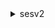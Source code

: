 <details><summary>sesv2</summary><blockquote>

- **<details><summary>create-configuration-set</summary><blockquote>**

  * --configuration-set-name
  * --tracking-options
  * --delivery-options
  * --reputation-options
  * --sending-options
  * --tags
  * --suppression-options
  * --cli-input-json
  * --cli-input-yaml
  * --generate-cli-skeleton


- **<details><summary>create-configuration-set-event-destination</summary><blockquote>**

  * --configuration-set-name
  * --event-destination-name
  * --event-destination
  * --cli-input-json
  * --cli-input-yaml
  * --generate-cli-skeleton


- **<details><summary>create-contact</summary><blockquote>**

  * --contact-list-name
  * --email-address
  * --topic-preferences
  * --unsubscribe-all
  * --no-unsubscribe-all
  * --attributes-data
  * --cli-input-json
  * --cli-input-yaml
  * --generate-cli-skeleton


- **<details><summary>create-contact-list</summary><blockquote>**

  * --contact-list-name
  * --topics
  * --description
  * --tags
  * --cli-input-json
  * --cli-input-yaml
  * --generate-cli-skeleton


- **<details><summary>create-custom-verification-email-template</summary><blockquote>**

  * --template-name
  * --from-email-address
  * --template-subject
  * --template-content
  * --success-redirection-url
  * --failure-redirection-url
  * --cli-input-json
  * --cli-input-yaml
  * --generate-cli-skeleton


- **<details><summary>create-dedicated-ip-pool</summary><blockquote>**

  * --pool-name
  * --tags
  * --cli-input-json
  * --cli-input-yaml
  * --generate-cli-skeleton


- **<details><summary>create-deliverability-test-report</summary><blockquote>**

  * --report-name
  * --from-email-address
  * --content
  * --tags
  * --cli-input-json
  * --cli-input-yaml
  * --generate-cli-skeleton


- **<details><summary>create-email-identity</summary><blockquote>**

  * --email-identity
  * --tags
  * --dkim-signing-attributes
  * --configuration-set-name
  * --cli-input-json
  * --cli-input-yaml
  * --generate-cli-skeleton


- **<details><summary>create-email-identity-policy</summary><blockquote>**

  * --email-identity
  * --policy-name
  * --policy
  * --cli-input-json
  * --cli-input-yaml
  * --generate-cli-skeleton


- **<details><summary>create-email-template</summary><blockquote>**

  * --template-name
  * --template-content
  * --cli-input-json
  * --cli-input-yaml
  * --generate-cli-skeleton


- **<details><summary>create-import-job</summary><blockquote>**

  * --import-destination
  * --import-data-source
  * --cli-input-json
  * --cli-input-yaml
  * --generate-cli-skeleton


- **<details><summary>delete-configuration-set</summary><blockquote>**

  * --configuration-set-name
  * --cli-input-json
  * --cli-input-yaml
  * --generate-cli-skeleton


- **<details><summary>delete-configuration-set-event-destination</summary><blockquote>**

  * --configuration-set-name
  * --event-destination-name
  * --cli-input-json
  * --cli-input-yaml
  * --generate-cli-skeleton


- **<details><summary>delete-contact</summary><blockquote>**

  * --contact-list-name
  * --email-address
  * --cli-input-json
  * --cli-input-yaml
  * --generate-cli-skeleton


- **<details><summary>delete-contact-list</summary><blockquote>**

  * --contact-list-name
  * --cli-input-json
  * --cli-input-yaml
  * --generate-cli-skeleton


- **<details><summary>delete-custom-verification-email-template</summary><blockquote>**

  * --template-name
  * --cli-input-json
  * --cli-input-yaml
  * --generate-cli-skeleton


- **<details><summary>delete-dedicated-ip-pool</summary><blockquote>**

  * --pool-name
  * --cli-input-json
  * --cli-input-yaml
  * --generate-cli-skeleton


- **<details><summary>delete-email-identity</summary><blockquote>**

  * --email-identity
  * --cli-input-json
  * --cli-input-yaml
  * --generate-cli-skeleton


- **<details><summary>delete-email-identity-policy</summary><blockquote>**

  * --email-identity
  * --policy-name
  * --cli-input-json
  * --cli-input-yaml
  * --generate-cli-skeleton


- **<details><summary>delete-email-template</summary><blockquote>**

  * --template-name
  * --cli-input-json
  * --cli-input-yaml
  * --generate-cli-skeleton


- **<details><summary>delete-suppressed-destination</summary><blockquote>**

  * --email-address
  * --cli-input-json
  * --cli-input-yaml
  * --generate-cli-skeleton


- **<details><summary>get-account</summary><blockquote>**

  * --cli-input-json
  * --cli-input-yaml
  * --generate-cli-skeleton


- **<details><summary>get-blacklist-reports</summary><blockquote>**

  * --blacklist-item-names
  * --cli-input-json
  * --cli-input-yaml
  * --generate-cli-skeleton


- **<details><summary>get-configuration-set</summary><blockquote>**

  * --configuration-set-name
  * --cli-input-json
  * --cli-input-yaml
  * --generate-cli-skeleton


- **<details><summary>get-configuration-set-event-destinations</summary><blockquote>**

  * --configuration-set-name
  * --cli-input-json
  * --cli-input-yaml
  * --generate-cli-skeleton


- **<details><summary>get-contact</summary><blockquote>**

  * --contact-list-name
  * --email-address
  * --cli-input-json
  * --cli-input-yaml
  * --generate-cli-skeleton


- **<details><summary>get-contact-list</summary><blockquote>**

  * --contact-list-name
  * --cli-input-json
  * --cli-input-yaml
  * --generate-cli-skeleton


- **<details><summary>get-custom-verification-email-template</summary><blockquote>**

  * --template-name
  * --cli-input-json
  * --cli-input-yaml
  * --generate-cli-skeleton


- **<details><summary>get-dedicated-ip</summary><blockquote>**

  * --ip
  * --cli-input-json
  * --cli-input-yaml
  * --generate-cli-skeleton


- **<details><summary>get-dedicated-ips</summary><blockquote>**

  * --pool-name
  * --next-token
  * --page-size
  * --cli-input-json
  * --cli-input-yaml
  * --generate-cli-skeleton


- **<details><summary>get-deliverability-dashboard-options</summary><blockquote>**

  * --cli-input-json
  * --cli-input-yaml
  * --generate-cli-skeleton


- **<details><summary>get-deliverability-test-report</summary><blockquote>**

  * --report-id
  * --cli-input-json
  * --cli-input-yaml
  * --generate-cli-skeleton


- **<details><summary>get-domain-deliverability-campaign</summary><blockquote>**

  * --campaign-id
  * --cli-input-json
  * --cli-input-yaml
  * --generate-cli-skeleton


- **<details><summary>get-domain-statistics-report</summary><blockquote>**

  * --domain
  * --start-date
  * --end-date
  * --cli-input-json
  * --cli-input-yaml
  * --generate-cli-skeleton


- **<details><summary>get-email-identity</summary><blockquote>**

  * --email-identity
  * --cli-input-json
  * --cli-input-yaml
  * --generate-cli-skeleton


- **<details><summary>get-email-identity-policies</summary><blockquote>**

  * --email-identity
  * --cli-input-json
  * --cli-input-yaml
  * --generate-cli-skeleton


- **<details><summary>get-email-template</summary><blockquote>**

  * --template-name
  * --cli-input-json
  * --cli-input-yaml
  * --generate-cli-skeleton


- **<details><summary>get-import-job</summary><blockquote>**

  * --job-id
  * --cli-input-json
  * --cli-input-yaml
  * --generate-cli-skeleton


- **<details><summary>get-suppressed-destination</summary><blockquote>**

  * --email-address
  * --cli-input-json
  * --cli-input-yaml
  * --generate-cli-skeleton


- **<details><summary>help</summary><blockquote>**

  * 


- **<details><summary>list-configuration-sets</summary><blockquote>**

  * --next-token
  * --page-size
  * --cli-input-json
  * --cli-input-yaml
  * --generate-cli-skeleton


- **<details><summary>list-contact-lists</summary><blockquote>**

  * --page-size
  * --next-token
  * --cli-input-json
  * --cli-input-yaml
  * --generate-cli-skeleton


- **<details><summary>list-contacts</summary><blockquote>**

  * --contact-list-name
  * --filter
  * --page-size
  * --next-token
  * --cli-input-json
  * --cli-input-yaml
  * --generate-cli-skeleton


- **<details><summary>list-custom-verification-email-templates</summary><blockquote>**

  * --next-token
  * --page-size
  * --cli-input-json
  * --cli-input-yaml
  * --generate-cli-skeleton


- **<details><summary>list-dedicated-ip-pools</summary><blockquote>**

  * --next-token
  * --page-size
  * --cli-input-json
  * --cli-input-yaml
  * --generate-cli-skeleton


- **<details><summary>list-deliverability-test-reports</summary><blockquote>**

  * --next-token
  * --page-size
  * --cli-input-json
  * --cli-input-yaml
  * --generate-cli-skeleton


- **<details><summary>list-domain-deliverability-campaigns</summary><blockquote>**

  * --start-date
  * --end-date
  * --subscribed-domain
  * --next-token
  * --page-size
  * --cli-input-json
  * --cli-input-yaml
  * --generate-cli-skeleton


- **<details><summary>list-email-identities</summary><blockquote>**

  * --next-token
  * --page-size
  * --cli-input-json
  * --cli-input-yaml
  * --generate-cli-skeleton


- **<details><summary>list-email-templates</summary><blockquote>**

  * --next-token
  * --page-size
  * --cli-input-json
  * --cli-input-yaml
  * --generate-cli-skeleton


- **<details><summary>list-import-jobs</summary><blockquote>**

  * --import-destination-type
  * --next-token
  * --page-size
  * --cli-input-json
  * --cli-input-yaml
  * --generate-cli-skeleton


- **<details><summary>list-suppressed-destinations</summary><blockquote>**

  * --reasons
  * --start-date
  * --end-date
  * --next-token
  * --page-size
  * --cli-input-json
  * --cli-input-yaml
  * --generate-cli-skeleton


- **<details><summary>list-tags-for-resource</summary><blockquote>**

  * --resource-arn
  * --cli-input-json
  * --cli-input-yaml
  * --generate-cli-skeleton


- **<details><summary>put-account-dedicated-ip-warmup-attributes</summary><blockquote>**

  * --auto-warmup-enabled
  * --no-auto-warmup-enabled
  * --cli-input-json
  * --cli-input-yaml
  * --generate-cli-skeleton


- **<details><summary>put-account-details</summary><blockquote>**

  * --mail-type
  * --website-url
  * --contact-language
  * --use-case-description
  * --additional-contact-email-addresses
  * --production-access-enabled
  * --no-production-access-enabled
  * --cli-input-json
  * --cli-input-yaml
  * --generate-cli-skeleton


- **<details><summary>put-account-sending-attributes</summary><blockquote>**

  * --sending-enabled
  * --no-sending-enabled
  * --cli-input-json
  * --cli-input-yaml
  * --generate-cli-skeleton


- **<details><summary>put-account-suppression-attributes</summary><blockquote>**

  * --suppressed-reasons
  * --cli-input-json
  * --cli-input-yaml
  * --generate-cli-skeleton


- **<details><summary>put-configuration-set-delivery-options</summary><blockquote>**

  * --configuration-set-name
  * --tls-policy
  * --sending-pool-name
  * --cli-input-json
  * --cli-input-yaml
  * --generate-cli-skeleton


- **<details><summary>put-configuration-set-reputation-options</summary><blockquote>**

  * --configuration-set-name
  * --reputation-metrics-enabled
  * --no-reputation-metrics-enabled
  * --cli-input-json
  * --cli-input-yaml
  * --generate-cli-skeleton


- **<details><summary>put-configuration-set-sending-options</summary><blockquote>**

  * --configuration-set-name
  * --sending-enabled
  * --no-sending-enabled
  * --cli-input-json
  * --cli-input-yaml
  * --generate-cli-skeleton


- **<details><summary>put-configuration-set-suppression-options</summary><blockquote>**

  * --configuration-set-name
  * --suppressed-reasons
  * --cli-input-json
  * --cli-input-yaml
  * --generate-cli-skeleton


- **<details><summary>put-configuration-set-tracking-options</summary><blockquote>**

  * --configuration-set-name
  * --custom-redirect-domain
  * --cli-input-json
  * --cli-input-yaml
  * --generate-cli-skeleton


- **<details><summary>put-dedicated-ip-in-pool</summary><blockquote>**

  * --ip
  * --destination-pool-name
  * --cli-input-json
  * --cli-input-yaml
  * --generate-cli-skeleton


- **<details><summary>put-dedicated-ip-warmup-attributes</summary><blockquote>**

  * --ip
  * --warmup-percentage
  * --cli-input-json
  * --cli-input-yaml
  * --generate-cli-skeleton


- **<details><summary>put-deliverability-dashboard-option</summary><blockquote>**

  * --dashboard-enabled
  * --no-dashboard-enabled
  * --subscribed-domains
  * --cli-input-json
  * --cli-input-yaml
  * --generate-cli-skeleton


- **<details><summary>put-email-identity-configuration-set-attributes</summary><blockquote>**

  * --email-identity
  * --configuration-set-name
  * --cli-input-json
  * --cli-input-yaml
  * --generate-cli-skeleton


- **<details><summary>put-email-identity-dkim-attributes</summary><blockquote>**

  * --email-identity
  * --signing-enabled
  * --no-signing-enabled
  * --cli-input-json
  * --cli-input-yaml
  * --generate-cli-skeleton


- **<details><summary>put-email-identity-dkim-signing-attributes</summary><blockquote>**

  * --email-identity
  * --signing-attributes-origin
  * --signing-attributes
  * --cli-input-json
  * --cli-input-yaml
  * --generate-cli-skeleton


- **<details><summary>put-email-identity-feedback-attributes</summary><blockquote>**

  * --email-identity
  * --email-forwarding-enabled
  * --no-email-forwarding-enabled
  * --cli-input-json
  * --cli-input-yaml
  * --generate-cli-skeleton


- **<details><summary>put-email-identity-mail-from-attributes</summary><blockquote>**

  * --email-identity
  * --mail-from-domain
  * --behavior-on-mx-failure
  * --cli-input-json
  * --cli-input-yaml
  * --generate-cli-skeleton


- **<details><summary>put-suppressed-destination</summary><blockquote>**

  * --email-address
  * --reason
  * --cli-input-json
  * --cli-input-yaml
  * --generate-cli-skeleton


- **<details><summary>send-bulk-email</summary><blockquote>**

  * --from-email-address
  * --from-email-address-identity-arn
  * --reply-to-addresses
  * --feedback-forwarding-email-address
  * --feedback-forwarding-email-address-identity-arn
  * --default-email-tags
  * --default-content
  * --bulk-email-entries
  * --configuration-set-name
  * --cli-input-json
  * --cli-input-yaml
  * --generate-cli-skeleton


- **<details><summary>send-custom-verification-email</summary><blockquote>**

  * --email-address
  * --template-name
  * --configuration-set-name
  * --cli-input-json
  * --cli-input-yaml
  * --generate-cli-skeleton


- **<details><summary>send-email</summary><blockquote>**

  * --from-email-address
  * --from-email-address-identity-arn
  * --destination
  * --reply-to-addresses
  * --feedback-forwarding-email-address
  * --feedback-forwarding-email-address-identity-arn
  * --content
  * --email-tags
  * --configuration-set-name
  * --list-management-options
  * --cli-input-json
  * --cli-input-yaml
  * --generate-cli-skeleton


- **<details><summary>tag-resource</summary><blockquote>**

  * --resource-arn
  * --tags
  * --cli-input-json
  * --cli-input-yaml
  * --generate-cli-skeleton


- **<details><summary>test-render-email-template</summary><blockquote>**

  * --template-name
  * --template-data
  * --cli-input-json
  * --cli-input-yaml
  * --generate-cli-skeleton


- **<details><summary>untag-resource</summary><blockquote>**

  * --resource-arn
  * --tag-keys
  * --cli-input-json
  * --cli-input-yaml
  * --generate-cli-skeleton


- **<details><summary>update-configuration-set-event-destination</summary><blockquote>**

  * --configuration-set-name
  * --event-destination-name
  * --event-destination
  * --cli-input-json
  * --cli-input-yaml
  * --generate-cli-skeleton


- **<details><summary>update-contact</summary><blockquote>**

  * --contact-list-name
  * --email-address
  * --topic-preferences
  * --unsubscribe-all
  * --no-unsubscribe-all
  * --attributes-data
  * --cli-input-json
  * --cli-input-yaml
  * --generate-cli-skeleton


- **<details><summary>update-contact-list</summary><blockquote>**

  * --contact-list-name
  * --topics
  * --description
  * --cli-input-json
  * --cli-input-yaml
  * --generate-cli-skeleton


- **<details><summary>update-custom-verification-email-template</summary><blockquote>**

  * --template-name
  * --from-email-address
  * --template-subject
  * --template-content
  * --success-redirection-url
  * --failure-redirection-url
  * --cli-input-json
  * --cli-input-yaml
  * --generate-cli-skeleton


- **<details><summary>update-email-identity-policy</summary><blockquote>**

  * --email-identity
  * --policy-name
  * --policy
  * --cli-input-json
  * --cli-input-yaml
  * --generate-cli-skeleton


- **<details><summary>update-email-template</summary><blockquote>**

  * --template-name
  * --template-content
  * --cli-input-json
  * --cli-input-yaml
  * --generate-cli-skeleton


</blockquote></details>
</blockquote></details>
</blockquote></details>
</blockquote></details>
</blockquote></details>
</blockquote></details>
</blockquote></details>
</blockquote></details>
</blockquote></details>
</blockquote></details>
</blockquote></details>
</blockquote></details>
</blockquote></details>
</blockquote></details>
</blockquote></details>
</blockquote></details>
</blockquote></details>
</blockquote></details>
</blockquote></details>
</blockquote></details>
</blockquote></details>
</blockquote></details>
</blockquote></details>
</blockquote></details>
</blockquote></details>
</blockquote></details>
</blockquote></details>
</blockquote></details>
</blockquote></details>
</blockquote></details>
</blockquote></details>
</blockquote></details>
</blockquote></details>
</blockquote></details>
</blockquote></details>
</blockquote></details>
</blockquote></details>
</blockquote></details>
</blockquote></details>
</blockquote></details>
</blockquote></details>
</blockquote></details>
</blockquote></details>
</blockquote></details>
</blockquote></details>
</blockquote></details>
</blockquote></details>
</blockquote></details>
</blockquote></details>
</blockquote></details>
</blockquote></details>
</blockquote></details>
</blockquote></details>
</blockquote></details>
</blockquote></details>
</blockquote></details>
</blockquote></details>
</blockquote></details>
</blockquote></details>
</blockquote></details>
</blockquote></details>
</blockquote></details>
</blockquote></details>
</blockquote></details>
</blockquote></details>
</blockquote></details>
</blockquote></details>
</blockquote></details>
</blockquote></details>
</blockquote></details>
</blockquote></details>
</blockquote></details>
</blockquote></details>
</blockquote></details>
</blockquote></details>
</blockquote></details>
</blockquote></details>
</blockquote></details>
</blockquote></details>
</blockquote></details>
</blockquote></details>
</blockquote></details>
</blockquote></details>
